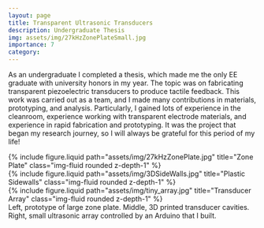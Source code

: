 ```yaml
---
layout: page
title: Transparent Ultrasonic Transducers
description: Undergraduate Thesis
img: assets/img/27kHzZonePlateSmall.jpg
importance: 7
category: 
---
```


As an undergraduate I completed a thesis, which made me the only EE graduate with university honors in my year. The topic was on fabricating transparent piezoelectric transducers to produce tactile feedback. This work was carried out as a team, and I made many contributions in materials, prototyping, and analysis. Particularly, I gained lots of experience in the cleanroom, experience working with transparent electrode materials, and experience in rapid fabrication and prototyping. It was the project that began my research journey, so I will always be grateful for this period of my life!

<div class="row">
    <div class="col-sm mt-3 mt-md-0">
        {% include figure.liquid path="assets/img/27kHzZonePlate.jpg" title="Zone Plate" class="img-fluid rounded z-depth-1" %}
    </div>
    <div class="col-sm mt-3 mt-md-0">
        {% include figure.liquid path="assets/img/3DSideWalls.jpg" title="Plastic Sidewalls" class="img-fluid rounded z-depth-1" %}
    </div>
    <div class="col-sm mt-3 mt-md-0">
        {% include figure.liquid path="assets/img/tiny_array.jpg" title="Transducer Array" class="img-fluid rounded z-depth-1" %}
    </div>
</div>
<div class="caption">
    Left, prototype of large zone plate. Middle, 3D printed transducer cavities. Right, small ultrasonic array controlled by an Arduino that I built.
</div>